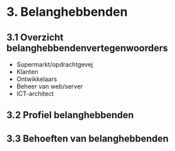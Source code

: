 # 3. Belanghebbenden

## 3.1 Overzicht belanghebbendenvertegenwoorders
- Supermarkt/opdrachtgevej
- Klanten
- Ontwikkelaars
- Beheer van web/server
- ICT-architect


## 3.2 Profiel belanghebbenden

## 3.3 Behoeften van belanghebbenden
